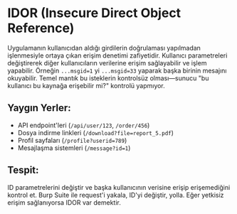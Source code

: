 # IDOR (Insecure Direct Object Reference)

Uygulamanın kullanıcıdan aldığı girdilerin doğrulaması yapılmadan işlenmesiyle ortaya çıkan erişim denetimi zafiyetidir. Kullanıcı parametreleri değiştirerek diğer kullanıcıların verilerine erişim sağlayabilir ve işlem yapabilir. Örneğin `...msgid=1` yi `...msgid=33` yaparak başka birinin mesajını okuyabilir. Temel mantık bu isteklerin kontrolsüz olması—sunucu "bu kullanıcı bu kaynağa erişebilir mi?" kontrolü yapmıyor.

## Yaygın Yerler:
- API endpoint'leri (`/api/user/123`, `/order/456`)
- Dosya indirme linkleri (`/download?file=report_5.pdf`)
- Profil sayfaları (`/profile?userid=789`)
- Mesajlaşma sistemleri (`/message?id=1`)

## Tespit:
ID parametrelerini değiştir ve başka kullanıcının verisine erişip erişemediğini kontrol et. Burp Suite ile request'i yakala, ID'yi değiştir, yolla. Eğer yetkisiz erişim sağlanıyorsa IDOR var demektir.
